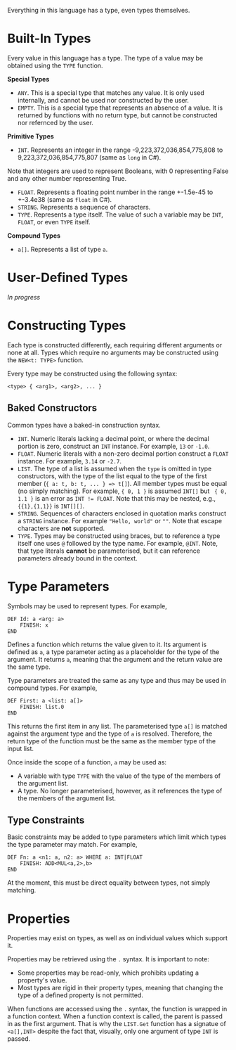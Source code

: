 Everything in this language has a type, even types themselves.

# Built-In Types

Every value in this language has a type. The type of a value may be obtained using the `TYPE` function.

**Special Types**

- `ANY`. This is a special type that matches any value. It is only used internally, and cannot be used nor constructed by the user.
- `EMPTY`. This is a special type that represents an absence of a value. It is returned by functions with no return type, but cannot be constructed nor refernced by the user.

**Primitive Types**
- `INT`. Represents an integer in the range -9,223,372,036,854,775,808 to 9,223,372,036,854,775,807 (same as `long` in C#).

Note that integers are used to represent Booleans, with 0 representing False and any other number representing True.
- `FLOAT`. Represents a floating point number in the range +-1.5e-45 to +-3.4e38 (same as `float` in C#).
- `STRING`. Represents a sequence of characters.
- `TYPE`. Represents a type itself. The value of such a variable may be `INT`, `FLOAT`, or even `TYPE` itself.

**Compound Types**
- `a[]`. Represents a list of type `a`.

# User-Defined Types

*In progress*

# Constructing Types

Each type is constructed differently, each requiring different arguments or none at all. Types which require no arguments may be constructed using the `NEW<t: TYPE>` function.

Every type may be constructed using the following syntax:

``` <type> { <arg1>, <arg2>, ... } ```

## Baked Constructors

Common types have a baked-in construction syntax.

- `INT`. Numeric literals lacking a decimal point, or where the decimal portion is zero, construct an `INT` instance. For example, `13` or `-1.0`.
- `FLOAT`. Numeric literals with a non-zero decimal portion construct a `FLOAT` instance. For example, `3.14` or `-2.7`.
- `LIST`. The type of a list is assumed when the `type` is omitted in type constructors, with the type of the list equal to the type of the first member (`{ a: t, b: t, ... } => t[]`). All member types must be equal (no simply matching). For example, `{ 0, 1 }` is assumed `INT[]` but ` { 0, 1.1 }` is an error as `INT != FLOAT`. Note that this may be nested, e.g., `{{1},{1,1}}` is `INT[][]`.
- `STRING`. Sequences of characters enclosed in quotation marks construct a `STRING` instance. For example `"Hello, world"` or `""`. Note that escape characters are **not** supported.
- `TYPE`. Types may be constructed using braces, but to reference a type itself one uses `@` followed by the type name. For example, `@INT`. Note, that type literals **cannot** be parameterised, but it can reference parameters already bound in the context.

# Type Parameters
Symbols may be used to represent types. For example,

```
DEF Id: a <arg: a>
	FINISH: x
END
```

Defines a function which returns the value given to it. Its argument is defined as `a`, a type parameter acting as a placeholder for the type of the argument. It returns `a`, meaning that the argument and the return value are the same type.

Type parameters are treated the same as any type and thus may be used in compound types. For example,

```
DEF First: a <list: a[]>
	FINISH: list.0
END
```

This returns the first item in any list. The parameterised type `a[]` is matched against the argument type and the type of `a` is resolved. Therefore, the return type of the function must be the same as the member type of the input list.

Once inside the scope of a function, `a` may be used as:
- A variable with type `TYPE` with the value of the type of the members of the argument list.
- A type. No longer parameterised, however, as it references the type of the members of the argument list.

## Type Constraints
Basic constraints may be added to type parameters which limit which types the type parameter may match. For example,

```
DEF Fn: a <n1: a, n2: a> WHERE a: INT|FLOAT
	FINISH: ADD<MUL<a,2>,b>
END
```

At the moment, this must be direct equality between types, not simply matching.

# Properties
Properties may exist on types, as well as on individual values which support it.

Properties may be retrieved using the `.` syntax. It is important to note:

- Some properties may be read-only, which prohibits updating a property's value.
- Most types are rigid in their property types, meaning that changing the type of a defined property is not permitted.

When functions are accessed using the `.` syntax, the function is wrapped in a function context. When a function context is called, the parent is passed in as the first argument. That is why the `LIST.Get` function has a signatue of `<a[],INT>` despite the fact that, visually, only one argument of type `INT` is passed.
